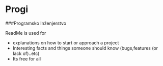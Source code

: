 # Progi
###Programsko Inženjerstvo

ReadMe is used for
- explanations on how to start or approach a project
- Interesting facts and things someone should know (bugs,features (or lack of)..etc)
- Its free for all
